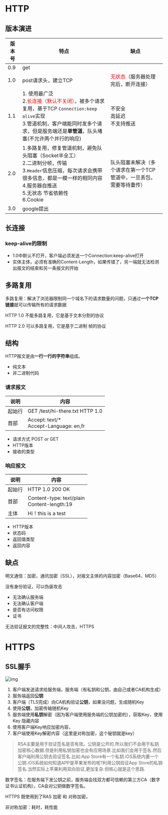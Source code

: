 # HTTP

## 版本演进

| 版本号 | 特点                                                         | 缺点                                                         |
| ------ | ------------------------------------------------------------ | ------------------------------------------------------------ |
| 0.9    | get                                                          |                                                              |
| 1.0    | post请求头，建立TCP                                          | <font color='red'>无状态</font>（服务器处理完后，断开连接）  |
| 1.1    | 1. 使用最广泛<br>2.<font color='red'>长连接（默认不关闭）</font>，被多个请求复用，基于TCP `Connection:keep alive`实现<br>3.管道机制，客户端能同时发多个请求，但是服务端还是**单管道**，队头堵塞(不允许两个并行的响应) | 不安全<br>高延迟<br>不支持推送                               |
| 2.0    | 1.多路复用，修复管道机制，避免队头阻塞（Socket半全工）<br>2.二进制分帧，传输<br>3.`Header`信息压缩，每次请求会携带很多信息，都是一模一样的相同内容<br>4.服务器自推送<br>5.无状态 节省依赖性<br>6.Cookie | 队头阻塞未解决（多个请求在第一个TCP管道中，一旦丢包，需要等待重传） |
| 3.0    | google提出                                                   |                                                              |

## 长连接

### keep-alive的限制

- 1.0中默认不打开，客户端必须发送一个Connection:keep-alive打开
- 实体主体，必须有准确的Content-Length，如果传错了，另一端就无法检测出报文的结束和另一条报文的开始

## 多路复用

多路复用：解决了浏览器限制同一个域名下的请求数量的问题，只通过**一个TCP链接**就可以传输所有的请求数据

HTTP 1.0 不能多路复用，它是基于文本分割的协议

HTTP 2.0 可以多路复用，它是基于二进制 帧的协议



## 结构

HTTP报文是由**一行一行的字符串**组成。

- 纯文本
- 非二进制代码

### 请求报文

| 说明   | 内容                                     |
| ------ | ---------------------------------------- |
| 起始行 | GET /test/hi-there.txt HTTP 1.0          |
| 首部   | Accept: text/*<br>Accept-Language: en,fr |

- 请求方式 POST or GET
- HTTP版本
- 接收的类型

### 响应报文

| 说明   | 内容                                          |
| ------ | --------------------------------------------- |
| 起始行 | HTTP 1.0 200 OK                               |
| 首部   | Content-type: text/plain<br>Content-length:19 |
| 主体   | Hi！this is  a test                           |

- HTTP版本
- 状态码
- 返回值类型
- 返回内容

## 缺点

明文通信：加密，通讯加密（SSL），对报文主体的内容加密（Base64，MD5）

没有身份验证，可以伪装攻击

- 无法确认服务端
- 无法确认客户端
- 是否有访问权限
- 证书 

无法验证报文的完整性：中间人攻击，HTTPS

# HTTPS

## SSL握手



![img](/Users/pulinghao/Github/iOSLearn/源码阅读/AFN/AFNetworking源码解读.assets/https-intro.png)

1. 客户端发送请求给服务端，服务端（有私钥和公钥，由自己或者CA机构生成）
2. 服务端返回**公钥**
3. 客户端（TLS完成）向CA机构验证**公钥**，如果没问题，生成随机Key
4. 使用**公钥**，加密传输随机Key
5. 服务端使用**私钥**解密（因为客户端使用服务端的公钥加密的），获取Key，使用Key 隐藏内容
6. 使用客户端Key响应加密内容，
7. 客户端使用Key解密内容（这里是对称加密，这个秘钥就是key）

> RSA主要是用于验证签名是否有效。公钥是公开的.所以我们不会用于私钥加密核心数据.但是利用私钥加密也会有应用场景.比如我们会用于签名.然后客户端利用公钥去验证签名.比如:App Store有一个私钥.iOS系统内置一个公钥.iOS系统如何知道APP是苹果发布的呢?利用公钥验证App Store的私钥签名.当然实际上苹果利用双向验证,更加复杂.但核心就是这个思路.



数字签名：在服务端下发公钥之前，服务端会找双方都可信赖的第三方CA（数字证书认证机构）。CA会对公钥做数字签名。

HTTPS 既使用到了RAS 加密 和 对称加密。

非对称加密：耗时，耗性能